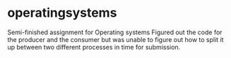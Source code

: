 # operatingsystems
Semi-finished assignment for Operating systems
Figured out the code for the producer and the consumer but was unable to figure out how to split it up between two different processes in time for submission.

